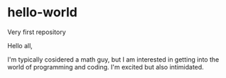 # hello-world
Very first repository

Hello all,

I'm typically cosidered a math guy, but I am interested in getting into the world of programming and coding. I'm excited but also intimidated.
